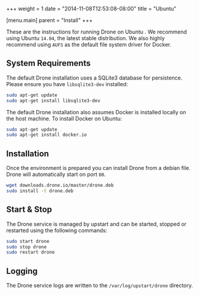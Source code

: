 +++
weight = 1
date = "2014-11-08T12:53:08-08:00"
title = "Ubuntu"

[menu.main]
parent = "Install"
+++

These are the instructions for running Drone on Ubuntu . We recommend using Ubuntu `14.04`, the latest stable distribution. We also highly recommend using `AUFS` as the default file system driver for Docker.

## System Requirements

The default Drone installation uses a SQLite3 database for persistence. Please ensure you have `libsqlite3-dev` installed:

```bash
sudo apt-get update
sudo apt-get install libsqlite3-dev
```

The default Drone installation also assumes Docker is installed locally on the host machine. To install Docker on Ubuntu:

```bash
sudo apt-get update
sudo apt-get install docker.io
```

## Installation

Once the environment is prepared you can install Drone from a debian file. Drone will automatically start on port `80`.

```bash
wget downloads.drone.io/master/drone.deb
sudo install -t drone.deb
```

## Start & Stop

The Drone service is managed by upstart and can be started, stopped or restarted using the following commands:

```bash
sudo start drone
sudo stop drone
sudo restart drone
```

## Logging

The Drone service logs are written to the `/var/log/upstart/drone` directory.